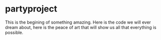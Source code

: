 # partyproject
This is the begining of something amazing. Here is the code we will ever dream about, here is the peace of art that will show us all that everything is possible.
